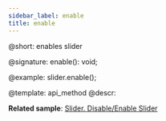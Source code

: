 ```yaml
---
sidebar_label: enable
title: enable
---          
```


@short: enables slider

@signature: enable(): void;

@example:
slider.enable();

@template: api_method
@descr:

**Related sample**: [Slider. Disable/Enable Slider](https://snippet.dhtmlx.com/po9hsc2l)

